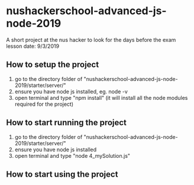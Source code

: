 # nushackerschool-advanced-js-node-2019

A short project at the nus hacker to look for the days before the exam
lesson date: 9/3/2019

## How to setup the project
1. go to the directory folder of "nushackerschool-advanced-js-node-2019/starter/server/"
2. ensure you have node js installed, eg. node -v
3. open terminal and type "npm install" (it will install all the node modules required for the project)

## How to start running the project
1. go to the directory folder of "nushackerschool-advanced-js-node-2019/starter/server/"
2. ensure you have node js installed
3. open terminal and type "node 4_mySolution.js"

## How to start using the project
